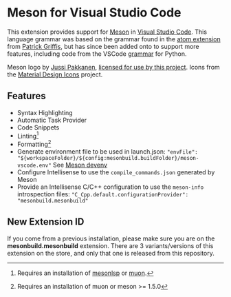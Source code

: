 # Meson for Visual Studio Code

This extension provides support for [Meson](http://mesonbuild.com/) in
[Visual Studio Code](https://code.visualstudio.com/). This language grammar was
based on the grammar found in the
[atom extension](https://github.com/TingPing/language-meson) from
[Patrick Griffis](https://github.com/TingPing), but has since been added onto to
support more features, including code from the VSCode
[grammar](https://github.com/microsoft/vscode/blob/main/extensions/python/syntaxes/MagicPython.tmLanguage.json)
for Python.

Meson logo by [Jussi Pakkanen](https://github.com/jpakkane),
[licensed for use by this project](http://mesonbuild.com/legal.html). Icons from
the [Material Design Icons](https://materialdesignicons.com/) project.

## Features

- Syntax Highlighting
- Automatic Task Provider
- Code Snippets
- Linting[^0]
- Formatting[^1]
- Generate environment file to be used in launch.json:
  `"envFile": "${workspaceFolder}/${config:mesonbuild.buildFolder}/meson-vscode.env"`
  See [Meson devenv](https://mesonbuild.com/Commands.html#devenv)
- Configure Intellisense to use the `compile_commands.json` generated by Meson
- Provide an Intellisense C/C++ configuration to use the `meson-info`
  introspection files:
  `"C_Cpp.default.configurationProvider": "mesonbuild.mesonbuild"`

## New Extension ID

If you come from a previous installation, please make sure you are on the
**mesonbuild.mesonbuild** extension. There are 3 variants/versions of this
extension on the store, and only that one is released from this repository.

[^0]:
    Requires an installation of
    [mesonlsp](https://github.com/JCWasmx86/mesonlsp) or
    [muon](https://muon.build).

[^1]: Requires an installation of muon or meson >= 1.5.0
